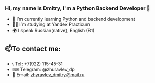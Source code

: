 ### Hi, my name is Dmitry, I'm a Python Backend Developer 👋

- 🌱 I’m currently learning Python and backend development
- 👨‍🎓 I’m studying at Yandex Practicum
- 🌍 I speak Russian(native), English (B1)

📫To contact me: 
---
- 📞 Tel: +7(922) 115-45-31
- ⌨ Telegram: @zhuravlev_dp
- 📧 Email: zhyravlev_dmitry@mail.ru

